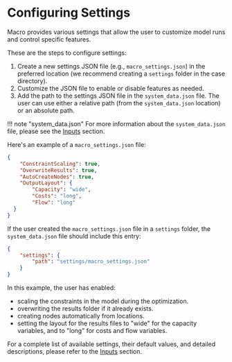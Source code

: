 # Configuring Settings

Macro provides various settings that allow the user to customize model runs and control specific features.

These are the steps to configure settings:

1. Create a new settings JSON file (e.g., `macro_settings.json`) in the preferred location (we recommend creating a `settings` folder in the case directory).
2. Customize the JSON file to enable or disable features as needed.
3. Add the path to the settings JSON file in the `system_data.json` file. The user can use either a relative path (from the `system_data.json` location) or an absolute path.

!!! note "system_data.json"
    For more information about the `system_data.json` file, please see the [Inputs](@ref) section.

Here's an example of a `macro_settings.json` file:

```json
{
    "ConstraintScaling": true,
    "OverwriteResults": true,
    "AutoCreateNodes": true,
    "OutputLayout": {
        "Capacity": "wide",
        "Costs": "long",
        "Flow": "long"
  }
}
```

If the user created the `macro_settings.json` file in a `settings` folder, the `system_data.json` file should include this entry:

```json
{
    "settings": {
        "path": "settings/macro_settings.json"
    }
}
```

In this example, the user has enabled:
- scaling the constraints in the model during the optimization.
- overwriting the results folder if it already exists.
- creating nodes automatically from locations.
- setting the layout for the results files to "wide" for the capacity variables, and to "long" for costs and flow variables.

For a complete list of available settings, their default values, and detailed descriptions, please refer to the [Inputs](@ref) section.

